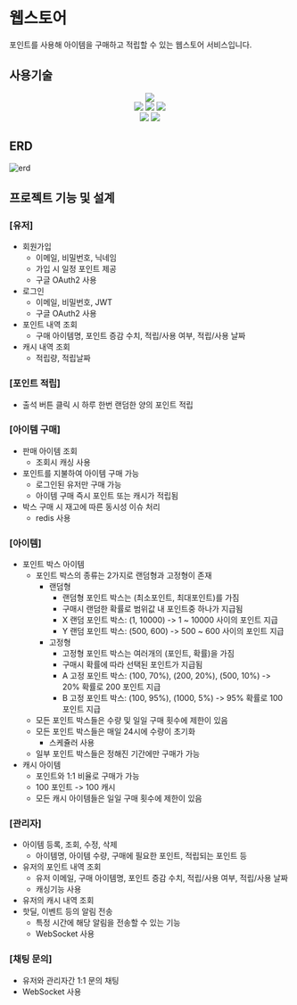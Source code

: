 # 웹스토어
포인트를 사용해 아이템을 구매하고 적립할 수 있는 웹스토어 서비스입니다.

## 사용기술
<div align=center> 
  <img src="https://img.shields.io/badge/java-007396?style=for-the-badge&logo=java&logoColor=white">
  <br>
  <img src="https://img.shields.io/badge/spring-6DB33F?style=for-the-badge&logo=spring&logoColor=white">
  <img src="https://img.shields.io/badge/spring boot-6DB33F?style=for-the-badge&logo=springboot&logoColor=white">
  <img src="https://img.shields.io/badge/spring security-6DB33F?style=for-the-badge&logo=springsecurity&logoColor=white">
  <br>
  <img src="https://img.shields.io/badge/mysql-4479A1?style=for-the-badge&logo=mysql&logoColor=white">
  <img src="https://img.shields.io/badge/redis-FF4438?style=for-the-badge&logo=redis&logoColor=white">
</div>

## ERD
![erd](https://github.com/user-attachments/assets/c20a96fe-9e01-474d-8c2a-d6d49813f1ed)

## 프로젝트 기능 및 설계
### [유저]
- 회원가입
  - 이메일, 비밀번호, 닉네임
  - 가입 시 일정 포인트 제공
  - 구글 OAuth2 사용
- 로그인
  - 이메일, 비밀번호, JWT
  - 구글 OAuth2 사용
- 포인트 내역 조회
  - 구매 아이템명, 포인트 증감 수치, 적립/사용 여부, 적립/사용 날짜
- 캐시 내역 조회
  - 적립량, 적립날짜

### [포인트 적립]
- 출석 버튼 클릭 시 하루 한번 랜덤한 양의 포인트 적립

### [아이템 구매]
- 판매 아이템 조회
  - 조회시 캐싱 사용
- 포인트를 지불하여 아이템 구매 가능
  - 로그인된 유저만 구매 가능
  - 아이템 구매 즉시 포인트 또는 캐시가 적립됨
- 박스 구매 시 재고에 따른 동시성 이슈 처리
  - redis 사용

### [아이템]
- 포인트 박스 아이템
  - 포인트 박스의 종류는 2가지로 랜덤형과 고정형이 존재
    - 랜덤형
      - 랜덤형 포인트 박스는 (최소포인트, 최대포인트)를 가짐
      - 구매시 랜덤한 확률로 범위값 내 포인트중 하나가 지급됨
      - X 랜덤 포인트 박스: (1, 10000) -> 1 ~ 10000 사이의 포인트 지급
      - Y 랜덤 포인트 박스: (500, 600) -> 500 ~ 600 사이의 포인트 지급
    - 고정형
      - 고정형 포인트 박스는 여러개의 (포인트, 확률)을 가짐
      - 구매시 확률에 따라 선택된 포인트가 지급됨
      - A 고정 포인트 박스: (100, 70%), (200, 20%), (500, 10%) -> 20% 확률로 200 포인트 지급
      - B 고정 포인트 박스: (100, 95%), (1000, 5%) -> 95% 확률로 100 포인트 지급
  - 모든 포인트 박스들은 수량 및 일일 구매 횟수에 제한이 있음
  - 모든 포인트 박스들은 매일 24시에 수량이 초기화
    - 스케쥴러 사용
  - 일부 포인트 박스들은 정해진 기간에만 구매가 가능
- 캐시 아이템
  - 포인트와 1:1 비율로 구매가 가능
  - 100 포인트 -> 100 캐시
  - 모든 캐시 아이템들은 일일 구매 횟수에 제한이 있음

### [관리자]
- 아이템 등록, 조회, 수정, 삭제
  - 아이템명, 아이템 수량, 구매에 필요한 포인트, 적립되는 포인트 등
- 유저의 포인트 내역 조회
  - 유저 이메일, 구매 아이템명, 포인트 증감 수치, 적립/사용 여부, 적립/사용 날짜
  - 캐싱기능 사용
- 유저의 캐시 내역 조회
- 핫딜, 이벤트 등의 알림 전송
  - 특정 시간에 해당 알림을 전송할 수 있는 기능
  - WebSocket 사용

### [채팅 문의]
- 유저와 관리자간 1:1 문의 채팅
- WebSocket 사용

